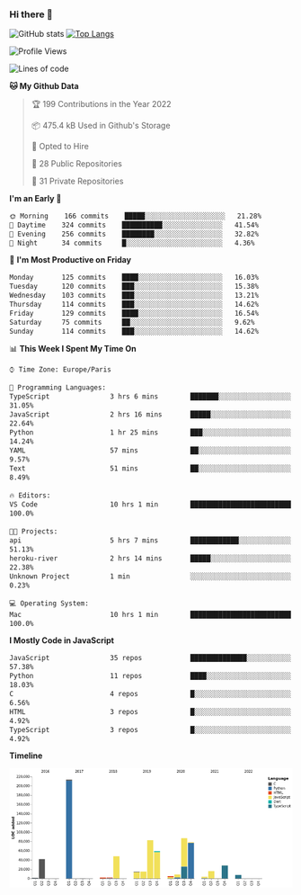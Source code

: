 ### Hi there 👋


![GitHub stats](https://github-readme-stats.vercel.app/api?username=eastkap&theme=dark&show_icons=true&count_private=true)
[![Top Langs](https://github-readme-stats.vercel.app/api/top-langs/?username=eastkap&layout=compact)](https://github.com/anuraghazra/github-readme-stats)



<!--START_SECTION:waka-->
![Profile Views](http://img.shields.io/badge/Profile%20Views-0-blue)

![Lines of code](https://img.shields.io/badge/From%20Hello%20World%20I%27ve%20Written-716943%20lines%20of%20code-blue)

**🐱 My Github Data** 

> 🏆 199 Contributions in the Year 2022
 > 
> 📦 475.4 kB Used in Github's Storage 
 > 
> 💼 Opted to Hire
 > 
> 📜 28 Public Repositories 
 > 
> 🔑 31 Private Repositories  
 > 
**I'm an Early 🐤** 

```text
🌞 Morning    166 commits    █████░░░░░░░░░░░░░░░░░░░░   21.28% 
🌆 Daytime    324 commits    ██████████░░░░░░░░░░░░░░░   41.54% 
🌃 Evening    256 commits    ████████░░░░░░░░░░░░░░░░░   32.82% 
🌙 Night      34 commits     █░░░░░░░░░░░░░░░░░░░░░░░░   4.36%

```
📅 **I'm Most Productive on Friday** 

```text
Monday       125 commits    ████░░░░░░░░░░░░░░░░░░░░░   16.03% 
Tuesday      120 commits    ███░░░░░░░░░░░░░░░░░░░░░░   15.38% 
Wednesday    103 commits    ███░░░░░░░░░░░░░░░░░░░░░░   13.21% 
Thursday     114 commits    ███░░░░░░░░░░░░░░░░░░░░░░   14.62% 
Friday       129 commits    ████░░░░░░░░░░░░░░░░░░░░░   16.54% 
Saturday     75 commits     ██░░░░░░░░░░░░░░░░░░░░░░░   9.62% 
Sunday       114 commits    ███░░░░░░░░░░░░░░░░░░░░░░   14.62%

```


📊 **This Week I Spent My Time On** 

```text
⌚︎ Time Zone: Europe/Paris

💬 Programming Languages: 
TypeScript               3 hrs 6 mins        ███████░░░░░░░░░░░░░░░░░░   31.05% 
JavaScript               2 hrs 16 mins       █████░░░░░░░░░░░░░░░░░░░░   22.64% 
Python                   1 hr 25 mins        ███░░░░░░░░░░░░░░░░░░░░░░   14.24% 
YAML                     57 mins             ██░░░░░░░░░░░░░░░░░░░░░░░   9.57% 
Text                     51 mins             ██░░░░░░░░░░░░░░░░░░░░░░░   8.49%

🔥 Editors: 
VS Code                  10 hrs 1 min        █████████████████████████   100.0%

🐱‍💻 Projects: 
api                      5 hrs 7 mins        ████████████░░░░░░░░░░░░░   51.13% 
heroku-river             2 hrs 14 mins       █████░░░░░░░░░░░░░░░░░░░░   22.38% 
Unknown Project          1 min               ░░░░░░░░░░░░░░░░░░░░░░░░░   0.23%

💻 Operating System: 
Mac                      10 hrs 1 min        █████████████████████████   100.0%

```

**I Mostly Code in JavaScript** 

```text
JavaScript               35 repos            ██████████████░░░░░░░░░░░   57.38% 
Python                   11 repos            ████░░░░░░░░░░░░░░░░░░░░░   18.03% 
C                        4 repos             █░░░░░░░░░░░░░░░░░░░░░░░░   6.56% 
HTML                     3 repos             █░░░░░░░░░░░░░░░░░░░░░░░░   4.92% 
TypeScript               3 repos             █░░░░░░░░░░░░░░░░░░░░░░░░   4.92%

```


**Timeline**

![Chart not found](https://raw.githubusercontent.com/Eastkap/Eastkap/main/charts/bar_graph.png) 


<!--END_SECTION:waka-->

<!--
**Eastkap/eastkap** is a ✨ _special_ ✨ repository because its `README.md` (this file) appears on your GitHub profile.

Here are some ideas to get you started:

- 🔭 I’m currently working on ...
- 🌱 I’m currently learning ...
- 👯 I’m looking to collaborate on ...
- 🤔 I’m looking for help with ...
- 💬 Ask me about ...
- 📫 How to reach me: ...
- 😄 Pronouns: ...
- ⚡ Fun fact: ...
-->
